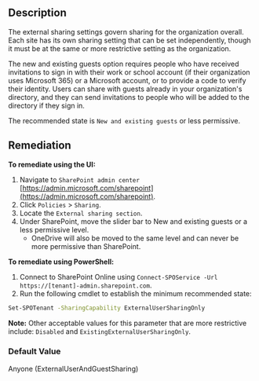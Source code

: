 ## Description

The external sharing settings govern sharing for the organization overall. Each site has its own sharing setting that can be set independently, though it must be at the same or more restrictive setting as the organization.

The new and existing guests option requires people who have received invitations to sign in with their work or school account (if their organization uses Microsoft 365) or a Microsoft account, or to provide a code to verify their identity. Users can share with guests already in your organization's directory, and they can send invitations to people who will be added to the directory if they sign in.

The recommended state is `New and existing guests` or less permissive.

## Remediation

**To remediate using the UI:**

1. Navigate to `SharePoint admin center` [https://admin.microsoft.com/sharepoint](https://admin.microsoft.com/sharepoint).
2. Click `Policies` > `Sharing`.
3. Locate the `External sharing section`.
4. Under SharePoint, move the slider bar to New and existing guests or a less permissive level.
    - OneDrive will also be moved to the same level and can never be more permissive than SharePoint.

**To remediate using PowerShell:**

1. Connect to SharePoint Online using `Connect-SPOService -Url https://[tenant]-admin.sharepoint.com`.
2. Run the following cmdlet to establish the minimum recommended state:

```bash
Set-SPOTenant -SharingCapability ExternalUserSharingOnly
```

**Note:** Other acceptable values for this parameter that are more restrictive include: `Disabled` and `ExistingExternalUserSharingOnly`.

### Default Value

Anyone (ExternalUserAndGuestSharing)
